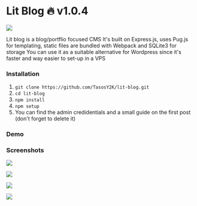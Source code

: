 # Lit Blog 🔥 v1.0.4

[![](https://i.imgur.com/dgMSn0r.png)](https://i.imgur.com/dgMSn0r.png)

Lit blog is a blog/portflio focused CMS
It's built on Express.js, uses Pug.js for templating, static files are bundled with Webpack and SQLite3 for storage
You can use it as a suitable alternative for Wordpress since it's faster and way easier to set-up in a VPS

### Installation

1. `git clone https://github.com/TasosY2K/lit-blog.git`
2. `cd lit-blog`
3. `npm install`
4. `npm setup`
5. You can find the admin credidentials and a small guide on the first post (don't forget to delete it)

### Demo

### Screenshots

![](https://images-ext-2.discordapp.net/external/7-4zD9_Cc9K4eWVHcJng9ijKKaoQv7hPGnxrimK3mY0/https/i.imgur.com/T73NOyI.png?width=934&height=473)

![](https://images-ext-2.discordapp.net/external/cFrA0ptJMCHkjBU0HQOUnLxRbPSuYM-VVjHLzi2hi7Y/https/i.imgur.com/9s5DWBk.png?width=934&height=473)

![](https://images-ext-1.discordapp.net/external/EtH5LPB5_gp31Bi3yZJabTbZdM9Vzmy_uX-SlomfZW4/https/i.imgur.com/F4Tgz56.png?width=934&height=473)

![](https://images-ext-2.discordapp.net/external/CUlxA8pdQtycjinRz-5LW_6dovg2jvwamRJBjutDPWk/https/i.imgur.com/l3ZYFFG.png?width=934&height=473)
